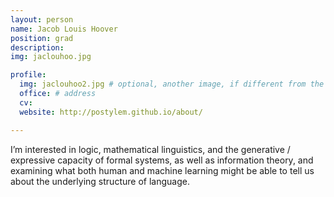 ```yaml
---
layout: person
name: Jacob Louis Hoover
position: grad
description:
img: jaclouhoo.jpg

profile:
  img: jaclouhoo2.jpg # optional, another image, if different from the one on the people page
  office: # address
  cv:
  website: http://postylem.github.io/about/

---
```


I’m interested in logic, mathematical linguistics, and the generative / expressive capacity of formal systems, as well as information theory, and examining what both human and machine learning might be able to tell us about the underlying structure of language.
